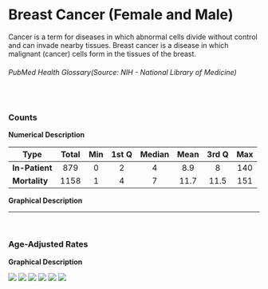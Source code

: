 # Breast Cancer (Female and Male)

Cancer is a term for diseases in which abnormal cells divide without control and can invade nearby tissues. Breast cancer is a disease in which malignant (cancer) cells form in the tissues of the breast.
###### PubMed Health Glossary(Source: NIH - National Library of Medicine)
<br>

### Counts

**Numerical Description**

Type | Total | Min | 1st Q | Median | Mean | 3rd Q | Max
---| :---: | :---: | :---: | :---: | :---: | :---: | :---:
**In-Patient** | 879 | 0 | 2 | 4 | 8.9 | 8 | 140
**Mortality** | 1158 | 1 | 4 | 7 | 11.7 | 11.5 | 151

**Graphical Description**

[](breast_cancer_count_grid.svg)


***

<br>

### Age-Adjusted Rates

**Graphical Description**

![](/images/breast_cancer_adjusted_grid.svg)
![](/images/breast_cancer_adjusted_dotplots.svg)
![](/images/breast_cancer_adjusted_dmap.svg)
![](/images/breast_cancer_adjusted_hmap.svg)
![](/images/breast_cancer_adjusted_rmap.svg)
![](/images/breast_cancer_adjusted_ratiobar.svg)
